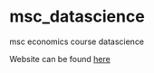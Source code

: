 # msc_datascience
msc economics course datascience

Website can be found [here](https://janboone.github.io/msc_datascience/)
